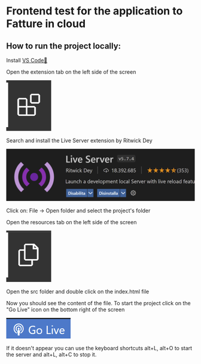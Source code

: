 # Frontend test for the application to Fatture in cloud

## How to run the project locally:

Install [VS Code🔗](https://code.visualstudio.com/)

Open the extension tab on the left side of the screen

![Extension tab](/img/extension-tab.png)

Search and install the Live Server extension by Ritwick Dey

![Live Server extension](/img/live-server.png)

Click on: File -> Open folder and select the project's folder

Open the resources tab on the left side of the screen

![Resources tab](/img/resources-tab.png)

Open the src folder and double click on the index.html file

Now you should see the content of the file.
To start the project click on the "Go Live" icon on the bottom right of the screen

![Go Live icon](/img/go-live-icon.png)

If it doesn't appear you can use the keyboard shortcuts alt+L, alt+O to start the server and alt+L, alt+C to stop it.